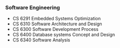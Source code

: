 ### Software Engineering

- CS 6291 Embedded Systems Optimization
- CS 6310 Software Architecture and Design
- CS 6300 Software Development Process
- CS 6400 Database systems Concept and Design
- CS 6340 Software Analysis